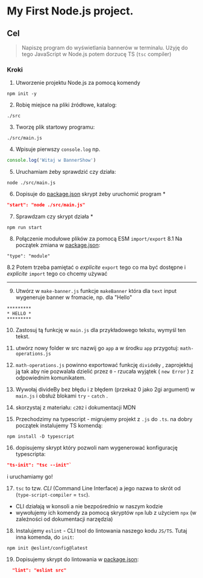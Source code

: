 # My First Node.js project.

## Cel

> Napiszę program do wyświetlania bannerów w terminalu. Użyję do tego JavaScript w Node.js potem dorzucę TS (`tsc` compiler)

### Kroki

1. Utworzenie projektu Node.js za pomocą komendy

```
npm init -y
```

2. Robię miejsce na pliki źródłowe, katalog:

```
./src
```

3. Tworzę plik startowy programu:

```
./src/main.js
```

4. Wpisuje pierwszy `console.log` np.

```javascript
console.log('Witaj w BannerShow')
```

5. Uruchamiam żeby sprawdzić czy działa:

```
node ./src/main.js
```

6. Dopisuje do [package.json](./package.json) skrypt żeby uruchomić program \*

```json
"start": "node ./src/main.js"
```

7. Sprawdzam czy skrypt działa \*

```
npm run start
```

8. Połączenie modułowe plików za pomocą ESM `import/export`
   8.1 Na początek zmiana w [package.json](./package.json):

```
"type": "module"
```

8.2 Potem trzeba pamiętać o _explicite_ `export` tego co ma być dostępne i _explicite_ `import` tego co chcemy używać

---

9. Utwórz w `make-banner.js` funkcje `makeBanner` która dla `text` input wygeneruje banner w fromacie, np. dla "Hello"

```
*********
* HELLO *
*********
```

10. Zastosuj tą funkcję w `main.js` dla przykładowego tekstu, wymyśl ten tekst.

11. utwórz nowy folder w src nazwij go `app` a w środku `app` przygotuj: `math-operations.js`
12. `math-operations.js` powinno exportować funkcję `divideBy` , zaprojektuj ją tak aby nie pozwalała dzielić przez `0` - rzucała wyjątek ( `new Error` ) z odpowiednim komunikatem.
13. Wywołaj divideBy bez błędu i z błędem (przekaż 0 jako 2gi argument) w `main.js` i obsłuż blokami `try` - `catch` .
14. skorzystaj z materiału: `c202` i dokumentacji MDN

15. Przechodzimy na typescript - migrujemy projekt z `.js` do `.ts`. na dobry początek instalujemy TS komendą:

```
npm install -D typescript
```

16. dopisujemy skrypt który pozwoli nam wygenerować konfigurację typescripta:

```json
"ts-init": "tsc --init"`
```

i uruchamiamy go!

17. `tsc` to tzw. _CLI_ (Command Line Interface) a jego nazwa to skrót od (`type-script-compiler` = `tsc`).

- CLI działają w konsoli a nie bezpośrednio w naszym kodzie
- wywołujemy ich komendy za pomocą skryptów `npm` lub z użyciem `npx` (w zależności od dokumentacji narzędzia)

18. Instalujemy `eslint` - CLI tool do lintowania naszego kodu `JS/TS`. Tutaj inna komenda, do `init`:

```
npm init @eslint/config@latest
```

19. Dopisujemy skrypt do lintowania w [package.json](./package.json):

```json
  "lint": "eslint src"
```
